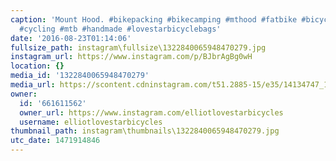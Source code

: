```yaml
---
caption: 'Mount Hood. #bikepacking #bikecamping #mthood #fatbike #bicycle #adventurebike
  #cycling #mtb #handmade #lovestarbicyclebags'
date: '2016-08-23T01:14:06'
fullsize_path: instagram\fullsize\1322840065948470279.jpg
instagram_url: https://www.instagram.com/p/BJbrAgBg0wH
location: {}
media_id: '1322840065948470279'
media_url: https://scontent.cdninstagram.com/t51.2885-15/e35/14134747_183227232098015_393290619_n.jpg?ig_cache_key=MTMyMjg0MDA2NTk0ODQ3MDI3OQ%3D%3D.2
owner:
  id: '661611562'
  owner_url: https://www.instagram.com/elliotlovestarbicycles
  username: elliotlovestarbicycles
thumbnail_path: instagram\thumbnails\1322840065948470279.jpg
utc_date: 1471914846
---
```

